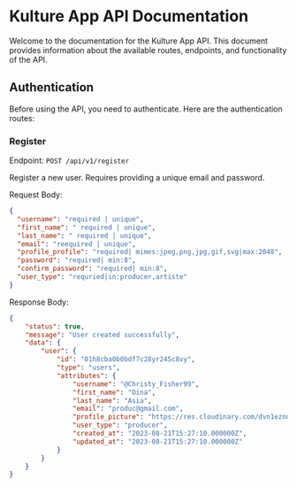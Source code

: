 # Kulture App API Documentation

Welcome to the documentation for the Kulture App API. This document provides information about the available routes, endpoints, and functionality of the API.

## Authentication

Before using the API, you need to authenticate. Here are the authentication routes:

### Register

Endpoint: `POST /api/v1/register`

Register a new user. Requires providing a unique email and password.

Request Body:

```json
{
  "username": "required | unique",
  "first_name": " required | unique",
  "last_name": " required | unique",
  "email": "reequired | unique",
  "profile_profile": "required| mimes:jpeg,png,jpg,gif,svg|max:2048",
  "password": "required| min:8",
  "confirm_password": "required| min:8",
  "user_type": "requried|in:producer,artiste"
}
```

Response Body:

```json
{
    "status": true,
    "message": "User created successfully",
    "data": {
        "user": {
            "id": "01h8cba0b0bdf7c28yr245c8vy",
            "type": "users",
            "attributes": {
                "username": "@Christy_Fisher99",
                "first_name": "Dina",
                "last_name": "Asia",
                "email": "produc@gmail.com",
                "profile_picture": "https://res.cloudinary.com/dvn1eznus/image/upload/v1692631628/profileImages/bdompoxhgoqbgsc0g3z4.jpg",
                "user_type": "producer",
                "created_at": "2023-08-21T15:27:10.000000Z",
                "updated_at": "2023-08-21T15:27:10.000000Z"
            }
        }
    }
}
```
